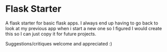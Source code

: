 Flask Starter
=============
A flask starter for basic flask apps. I always end up having to go back to look at my previous app when i start a new one so I figured I would create this so I can just copy it for future projects.

Suggestions/critiques welcome and appreciated :)